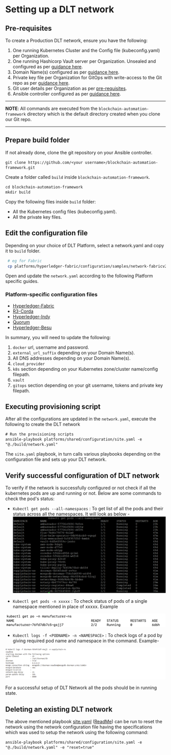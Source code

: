 # Setting up a DLT network
## Pre-requisites
To create a Production DLT network, ensure you have the following:

1. One running Kubernetes Cluster and the Config file (kubeconfig.yaml) per Organization.
1. One running Hashicorp Vault server per Organization. Unsealed and configured as per [guidance here](./configure_prerequisites.html#vaultunseal).
1. Domain Name(s) configured as per [guidance here](./configure_prerequisites.html#ambassador).
1. Private key file per Organization for GitOps with write-access to the Git repo as per [guidance here](./configure_prerequisites.html#privatekey).
1. Git user details per Organization as per [pre-requisites](../prerequisites).
1. Ansible controller configured as per [guidance here](./configure_prerequisites.html#Ansible_Inventory).

---
**NOTE**: All commands are executed from the `blockchain-automation-framework` directory which is the default directory created when you clone our Git repo.

---

## Prepare build folder
If not already done, clone the git repository on your Ansible controller.
```
git clone https://github.com/<your username>/blockchain-automation-framework.git
```
Create a folder called `build` inside `blockchain-automation-framework`.
```
cd blockchain-automation-framework
mkdir build
```
Copy the following files inside `build` folder:
* All the Kubernetes config files (kubeconfig.yaml).
* All the private key files.
    
## Edit the configuration file
Depending on your choice of DLT Platform, select a network.yaml and copy it to `build` folder.
```bash
 # eg for Fabric
 cp platforms/hyperledger-fabric/configuration/samples/network-fabricv2.yaml build/network.yaml
```
Open and update the `network.yaml` according to the following Platform specific guides.

### Platform-specific configuration files
- [Hyperledger-Fabric](./fabric_networkyaml.md)
- [R3-Corda](./corda_networkyaml.md)    
- [Hyperledger-Indy](./indy_networkyaml.md)
- [Quorum](./quorum_networkyaml.md) 
- [Hyperledger-Besu](./besu_networkyaml.md)

In summary, you will need to update the following:
1. `docker` url, username and password.
1. `external_url_suffix` depending on your Domain Name(s).
1. All DNS addresses depending on your Domain Name(s).
1. `cloud_provider`
1. `k8s` section depending on your Kubernetes zone/cluster name/config filepath.
1. `vault`
1. `gitops` section depending on your git username, tokens and private key filepath.

## Executing provisioning script

After all the configurations are updated in the `network.yaml`, execute the following to create the DLT network
```
# Run the provisioning scripts
ansible-playbook platforms/shared/configuration/site.yaml -e "@./build/network.yaml" 

```
The `site.yaml` playbook, in turn calls various playbooks depending on the configuration file and sets up your DLT network.

## Verify successful configuration of DLT network
To verify if the network is successfully configured or not check if all the kubernetes pods are up and running or not.
Below are some commands to check the pod's status:
* `Kubectl get pods --all-namespaces` : To get list of all the pods and their status across all the namespaces. It will look as below -
![](./../_static/ListOfPods.png)

* `Kubectl get pods -n xxxxx` : To check status of pods of a single namespace mentioned in place of xxxxx. Example

![](./../_static/GetOnePod.png)

* `Kubectl logs -f <PODNAME> -n <NAMESPACE>` : To check logs of a pod by giving required pod name and namespace in the command. Example-

![](./../_static/LogsOfPod.png)


For a successful setup of DLT Network all the pods should be in running state.


## Deleting an existing DLT network
The above mentioned playbook [site.yaml](https://github.com/hyperledger-labs/blockchain-automation-framework/tree/master/platforms/shared/configuration/site.yaml) ([ReadMe](https://github.com/hyperledger-labs/blockchain-automation-framework/tree/master/platforms/shared/configuration/)) can be run to reset the network using the network configuration file having the specifications which was used to setup the network using the following command:
```
ansible-playbook platforms/shared/configuration/site.yaml -e "@./build/network.yaml" -e "reset=true"
```
